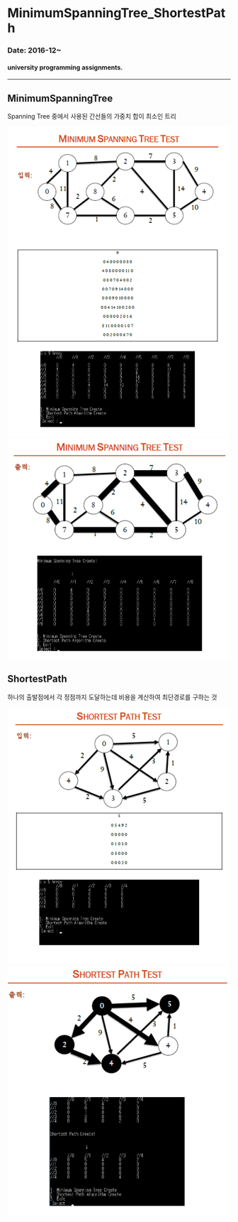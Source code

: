 MinimumSpanningTree_ShortestPath
===
### Date: 2016-12~
#### university programming assignments.
-------------
## MinimumSpanningTree
Spanning Tree 중에서 사용된 간선들의 가중치 합이 최소인 트리

![screenshot1](./1.png)
![screenshot1](./2.png)

## ShortestPath
하나의 출발점에서 각 정점까지 도달하는데 비용을 계산하여 최단경로를 구하는 것

![screenshot1](./3.png)
![screenshot1](./4.png)
